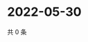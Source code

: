 # 2022-05-30

共 0 条

<!-- BEGIN WEIBO -->
<!-- 最后更新时间 Mon May 30 2022 17:15:40 GMT+0800 (China Standard Time) -->

<!-- END WEIBO -->
